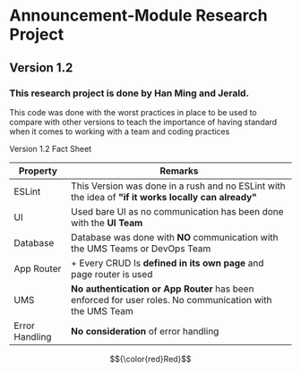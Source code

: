 # Announcement-Module Research Project

## Version 1.2

### This research project is done by Han Ming and Jerald.

This code was done with the worst practices in place to be used to compare with other versions to teach the importance of having standard when it comes to working with a team and coding practices

Version 1.2 Fact Sheet

| Property       | Remarks                                                                                                  |
| -------------- | -------------------------------------------------------------------------------------------------------- |
| ESLint         | This Version was done in a rush and no ESLint with the idea of **"if it works locally can already"**     |
| UI             | Used bare UI as no communication has been done with the **UI Team**                                      |
| Database       | Database was done with **NO** communication with the UMS Teams or DevOps Team                            |
| App Router     | + Every CRUD Is **defined in its own page** and page router is used                                      |
| UMS            | **No authentication or App Router** has been enforced for user roles. No communication with the UMS Team |
| Error Handling | **No consideration** of error handling                                                                   |

$${\color{red}Red}$$
